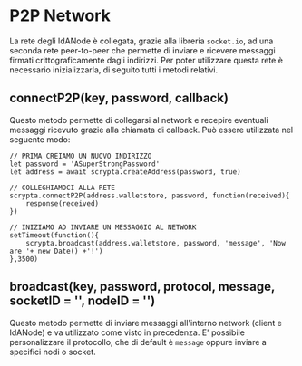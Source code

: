 # P2P Network

La rete degli IdANode è collegata, grazie alla libreria `socket.io`, ad una seconda rete peer-to-peer che permette di inviare e ricevere messaggi firmati crittograficamente dagli indirizzi. Per poter utilizzare questa rete è necessario inizializzarla, di seguito tutti i metodi relativi.

## connectP2P(key, password, callback)

Questo metodo permette di collegarsi al network e recepire eventuali messaggi ricevuto grazie alla chiamata di callback. Può essere utilizzata nel seguente modo:

```
// PRIMA CREIAMO UN NUOVO INDIRIZZO
let password = 'ASuperStrongPassword'
let address = await scrypta.createAddress(password, true)

// COLLEGHIAMOCI ALLA RETE
scrypta.connectP2P(address.walletstore, password, function(received){
    response(received)
})

// INIZIAMO AD INVIARE UN MESSAGGIO AL NETWORK
setTimeout(function(){
    scrypta.broadcast(address.walletstore, password, 'message', 'Now are '+ new Date() +'!')
},3500)
```

## broadcast(key, password, protocol, message, socketID = '', nodeID = '')

Questo metodo permette di inviare messaggi all'interno network (client e IdANode) e va utilizzato come visto in precedenza. E' possibile personalizzare il protocollo, che di default è `message` oppure inviare a specifici nodi o socket.